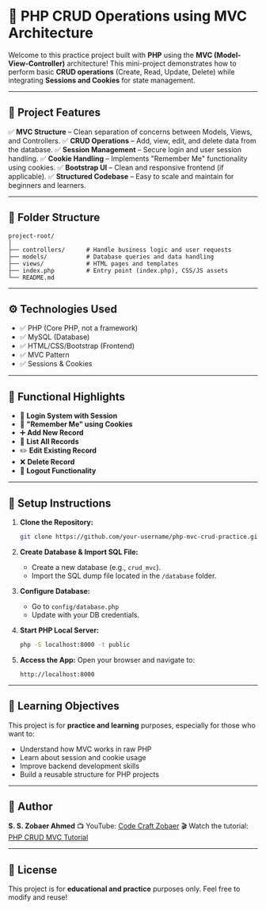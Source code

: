 # 📁 PHP CRUD Operations using MVC Architecture

Welcome to this practice project built with **PHP** using the **MVC (Model-View-Controller)** architecture! This mini-project demonstrates how to perform basic **CRUD operations** (Create, Read, Update, Delete) while integrating **Sessions and Cookies** for state management.

---

## 🚀 Project Features

✅ **MVC Structure** – Clean separation of concerns between Models, Views, and Controllers.
✅ **CRUD Operations** – Add, view, edit, and delete data from the database.
✅ **Session Management** – Secure login and user session handling.
✅ **Cookie Handling** – Implements "Remember Me" functionality using cookies.
✅ **Bootstrap UI** – Clean and responsive frontend (if applicable).
✅ **Structured Codebase** – Easy to scale and maintain for beginners and learners.

---

## 📂 Folder Structure

```
project-root/
│
├── controllers/      # Handle business logic and user requests
├── models/           # Database queries and data handling
├── views/            # HTML pages and templates
├── index.php         # Entry point (index.php), CSS/JS assets
└── README.md
```

---

## ⚙️ Technologies Used

* ✅ PHP (Core PHP, not a framework)
* ✅ MySQL (Database)
* ✅ HTML/CSS/Bootstrap (Frontend)
* ✅ MVC Pattern
* ✅ Sessions & Cookies

---

## 📌 Functional Highlights

* 🔐 **Login System with Session**
* 🍪 **"Remember Me" using Cookies**
* ➕ **Add New Record**
* 📃 **List All Records**
* ✏️ **Edit Existing Record**
* ❌ **Delete Record**
* 🔄 **Logout Functionality**

---

## 🔧 Setup Instructions

1. **Clone the Repository:**

   ```bash
   git clone https://github.com/your-username/php-mvc-crud-practice.git
   ```

2. **Create Database & Import SQL File:**

   * Create a new database (e.g., `crud_mvc`).
   * Import the SQL dump file located in the `/database` folder.

3. **Configure Database:**

   * Go to `config/database.php`
   * Update with your DB credentials.

4. **Start PHP Local Server:**

   ```bash
   php -S localhost:8000 -t public
   ```

5. **Access the App:**
   Open your browser and navigate to:

   ```
   http://localhost:8000
   ```

---

## 🎯 Learning Objectives

This project is for **practice and learning** purposes, especially for those who want to:

* Understand how MVC works in raw PHP
* Learn about session and cookie usage
* Improve backend development skills
* Build a reusable structure for PHP projects

---

## 🙌 Author

**S. S. Zobaer Ahmed**
📺 YouTube: [Code Craft Zobaer](https://www.youtube.com/@CodeCraftZobaer)
🎬 Watch the tutorial: [PHP CRUD MVC Tutorial](https://youtu.be/bjn1SJA_DwE)

---

## 📃 License

This project is for **educational and practice** purposes only. Feel free to modify and reuse!



